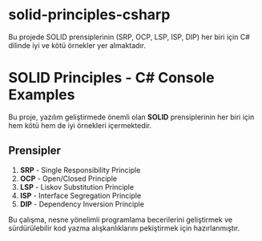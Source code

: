 # solid-principles-csharp
Bu projede SOLID prensiplerinin (SRP, OCP, LSP, ISP, DIP) her biri için C# dilinde iyi ve kötü örnekler yer almaktadır.
# SOLID Principles - C# Console Examples

Bu proje, yazılım geliştirmede önemli olan **SOLID** prensiplerinin her biri için hem kötü hem de iyi örnekleri içermektedir.

## Prensipler

1. **SRP** - Single Responsibility Principle
2. **OCP** - Open/Closed Principle
3. **LSP** - Liskov Substitution Principle
4. **ISP** - Interface Segregation Principle
5. **DIP** - Dependency Inversion Principle



Bu çalışma, nesne yönelimli programlama becerilerini geliştirmek ve sürdürülebilir kod yazma alışkanlıklarını pekiştirmek için hazırlanmıştır.
